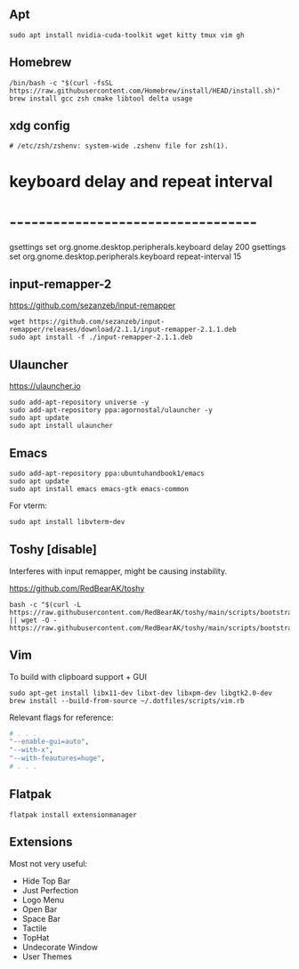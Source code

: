 ## Apt

```
sudo apt install nvidia-cuda-toolkit wget kitty tmux vim gh
```

## Homebrew

```
/bin/bash -c "$(curl -fsSL https://raw.githubusercontent.com/Homebrew/install/HEAD/install.sh)"
brew install gcc zsh cmake libtool delta usage
```

## xdg config

```
# /etc/zsh/zshenv: system-wide .zshenv file for zsh(1).
```

# keyboard delay and repeat interval
# ----------------------------------
gsettings set org.gnome.desktop.peripherals.keyboard delay 200
gsettings set org.gnome.desktop.peripherals.keyboard repeat-interval 15

## input-remapper-2

https://github.com/sezanzeb/input-remapper
```
wget https://github.com/sezanzeb/input-remapper/releases/download/2.1.1/input-remapper-2.1.1.deb
sudo apt install -f ./input-remapper-2.1.1.deb
```

## Ulauncher

https://ulauncher.io

```
sudo add-apt-repository universe -y
sudo add-apt-repository ppa:agornostal/ulauncher -y
sudo apt update
sudo apt install ulauncher
```

## Emacs

```
sudo add-apt-repository ppa:ubuntuhandbook1/emacs
sudo apt update
sudo apt install emacs emacs-gtk emacs-common
```

For vterm:
``` rb
sudo apt install libvterm-dev
```

## Toshy [disable]

Interferes with input remapper, might be causing instability.

https://github.com/RedBearAK/toshy

```
bash -c "$(curl -L https://raw.githubusercontent.com/RedBearAK/toshy/main/scripts/bootstrap.sh || wget -O - https://raw.githubusercontent.com/RedBearAK/toshy/main/scripts/bootstrap.sh)"
```
## Vim

To build with clipboard support + GUI

```
sudo apt-get install libx11-dev libxt-dev libxpm-dev libgtk2.0-dev
brew install --build-from-source ~/.dotfiles/scripts/vim.rb
```

Relevant flags for reference:
```rb
# . . .
"--enable-gui=auto",
"--with-x",
"--with-feautures=huge",
# . . .
```

## Flatpak

```
flatpak install extensionmanager
```

## Extensions

Most not very useful:

- Hide Top Bar
- Just Perfection
- Logo Menu
- Open Bar
- Space Bar
- Tactile
- TopHat
- Undecorate Window
- User Themes

